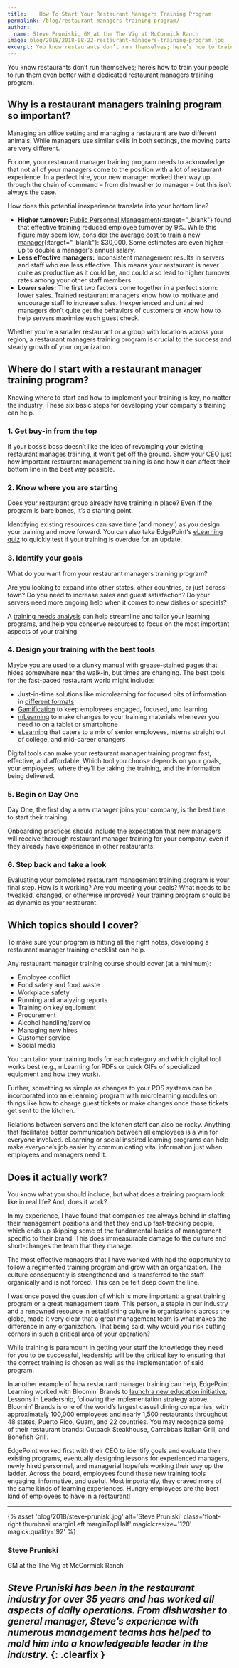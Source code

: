 ```yaml
---
title:    How To Start Your Restaurant Managers Training Program
permalink: /blog/restaurant-managers-training-program/
author:
  name: Steve Pruniski, GM at the The Vig at McCormick Ranch
image: blog/2018/2018-08-22-restaurant-managers-training-program.jpg
excerpt: You know restaurants don’t run themselves; here’s how to train your people to run them even better with a dedicated restaurant manager training program.
---
```


You know restaurants don’t run themselves; here’s how to train your people to run them even better with a dedicated restaurant managers training program.

## Why is a restaurant managers training program so important?

Managing an office setting and managing a restaurant are two different animals. While managers use similar skills in both settings, the moving parts are very different.

For one, your restaurant manager training program needs to acknowledge that not all of your managers come to the position with a lot of restaurant experience. In a perfect hire, your new manager worked their way up through the chain of command – from dishwasher to manager – but this isn’t always the case.

How does this potential inexperience translate into your bottom line?

* <strong>Higher turnover:</strong> [Public Personnel Management](http://ppm.sagepub.com/content/35/2/163.abstract){:target="_blank"} found that effective training reduced employee turnover by 9%. While this figure may seem low, consider the [average cost to train a new manager](https://www.peoplekeep.com/blog/bid/312123/employee-retention-the-real-cost-of-losing-an-employee){:target="_blank"}: $30,000. Some estimates are even higher – up to double a manager's annual salary.
* <strong>Less effective managers:</strong> Inconsistent management results in servers and staff who are less effective. This means your restaurant is never quite as productive as it could be, and could also lead to higher turnover rates among your other staff members.
* <strong>Lower sales:</strong> The first two factors come together in a perfect storm: lower sales. Trained restaurant managers know how to motivate and encourage staff to increase sales. Inexperienced and untrained managers don’t quite get the behaviors of customers or know how to help servers maximize each guest check.

Whether you're a smaller restaurant or a group with locations across your region, a restaurant managers training program is crucial to the success and steady growth of your organization.

## Where do I start with a restaurant manager training program?

Knowing where to start and how to implement your training is key, no matter the industry. These six basic steps for developing your company's training can help.

### 1. Get buy-in from the top

If your boss’s boss doesn’t like the idea of revamping your existing restaurant manages training, it won’t get off the ground.
Show your CEO just how important restaurant management training is and how it can affect their bottom line in the best way possible.

### 2. Know where you are starting

Does your restaurant group already have training in place? Even if the program is bare bones, it’s a starting point.

Identifying existing resources can save time (and money!) as you design your training and move forward. You can also take EdgePoint's [eLearning quiz](/elearning-quiz/) to quickly test if your training is overdue for an update.

### 3. Identify your goals

What do you want from your restaurant managers training program?

Are you looking to expand into other states, other countries, or just across town? Do you need to increase sales and guest satisfaction? Do your servers need more ongoing help when it comes to new dishes or specials?

A [training needs analysis](/blog/training-needs-analysis/) can help streamline and tailor your learning programs, and help you conserve resources to focus on the most important aspects of your training.

### 4. Design your training with the best tools

Maybe you are used to a clunky manual with grease-stained pages that hides somewhere near the walk-in, but times are changing. The best tools for the fast-paced restaurant world might include:

* Just-in-time solutions like microlearning for focused bits of information in [different formats](/blog/types-of-microlearning/)
* [Gamification](/blog/gamification-in-elearning/) to keep employees engaged, focused, and learning 
* [mLearning](/blog/what-is-mlearning/) to make changes to your training materials whenever you need to on a tablet or smartphone
* [eLearning](/blog/advantages-of-elearning/) that caters to a mix of senior employees, interns straight out of college, and mid-career changers

Digital tools can make your restaurant manager training program fast, effective, and affordable. Which tool you choose depends on your goals, your employees, where they'll be taking the training, and the information being delivered.

### 5. Begin on Day One

Day One, the first day a new manager joins your company, is the best time to start their training.

Onboarding practices should include the expectation that new managers will receive thorough restaurant manager training for your company, even if they already have experience in other restaurants.

### 6. Step back and take a look

Evaluating your completed restaurant management training program is your final step. How is it working? Are you meeting your goals? What needs to be tweaked, changed, or otherwise improved? Your training program should be as dynamic as your restaurant.

## Which topics should I cover?

To make sure your  program is hitting all the right notes, developing a restaurant manager training checklist can help.

Any restaurant manager training course should cover (at a minimum):

* Employee conflict
* Food safety and food waste
* Workplace safety
* Running and analyzing reports
* Training on key equipment
* Procurement
* Alcohol handling/service
* Managing new hires
* Customer service
* Social media

You can tailor your training tools for each category and which digital tool works best (e.g., mLearning for PDFs or quick GIFs of specialized equipment and how they work).

Further, something as simple as changes to your POS systems can be incorporated into an eLearning program with microlearning modules on things like how to charge guest tickets or make changes once those tickets get sent to the kitchen.

Relations between servers and the kitchen staff can also be rocky. Anything that facilitates better communication between all employees is a win for everyone involved. eLearning or social inspired learning programs can help make everyone’s job easier by communicating vital information just when employees and managers need it.

## Does it actually work?

You know what you should include, but what does a training program look like in real life? And, does it work?

In my experience, I have found that companies are always behind in staffing their management positions and that they end up fast-tracking people, which ends up skipping some of the fundamental basics of management specific to their brand. This does immeasurable damage to the culture and short-changes the team that they manage.

The most effective managers that I have worked with had the opportunity to follow a regimented training program and grow with an organization. The culture consequently is strengthened and is transferred to the staff organically and is not forced. This can be felt deep down the line.

I was once posed the question of which is more important: a great training program or a great management team. This person, a staple in our industry and a renowned resource in establishing culture in organizations across the globe, made it very clear that a great management team is what makes the difference in any organization. That being said, why would you risk cutting corners in such a critical area of your operation?

While training is paramount in getting your staff the knowledge they need for you to be successful, leadership will be the critical key to ensuring that the correct training is chosen as well as the implementation of said program.

In another example of how restaurant manager training can help, EdgePoint Learning worked with Bloomin’ Brands to [launch a new education initiative](/story/bloomin/), Lessons in Leadership, following the implementation strategy above. Bloomin’ Brands is one of the world’s largest casual dining companies, with approximately 100,000 employees and nearly 1,500 restaurants throughout 48 states, Puerto Rico, Guam, and 22 countries. You may recognize some of their restaurant brands: Outback Steakhouse, Carrabba’s Italian Grill, and Bonefish Grill.

EdgePoint worked first with their CEO to identify goals and evaluate their existing programs, eventually designing lessons for experienced managers, newly hired personnel, and managerial hopefuls working their way up the ladder. Across the board, employees found these new training tools engaging, informative, and useful. Most importantly, they craved more of the same kinds of learning experiences. Hungry employees are the best kind of employees to have in a restaurant!

---
{% asset 'blog/2018/steve-pruniski.jpg'
   alt='Steve Pruniski'
   class='float-right thumbnail marginLeft marginTopHalf'
   magick:resize='120'
   magick:quality='92' %}

### Steve Pruniski

GM at the The Vig at McCormick Ranch

*Steve Pruniski has been in the restaurant industry for over 35 years and has worked all aspects of daily operations. From dishwasher to general manager, Steve’s experience with numerous management teams has helped to mold him into a knowledgeable leader in the industry.*
{: .clearfix }
---
